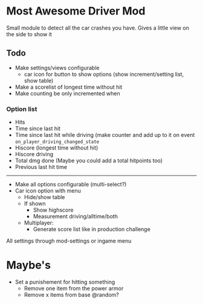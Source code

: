 # Most Awesome Driver Mod

Small module to detect all the car crashes you have.
Gives a little view on the side to show it

## Todo

- Make settings/views configurable
    - car icon for button to show options (show increment/setting list, show table)
- Make a scorelist of longest time without hit
- Make counting be only incremented when

### Option list

- Hits
- Time since last hit
- Time since last hit while driving (make counter and add up to it on event `on_player_driving_changed_state`
- Hiscore (longest time without hit)
- Hiscore driving
- Total dmg done (Maybe you could add a total hitpoints too)
- Previous last hit time

---
- Make all options configurable (multi-select?)
- Car icon option with menu
    - Hide/show table
    - If shown
        - Show highscore
        - Measurement driving/alltime/both
    - Multiplayer:
        - Generate score list like in production challenge

All settings through mod-settings or ingame menu


# Maybe's

- Set a punishement for hitting something
    - Remove one item from the power armor
    - Remove x items from base @random?